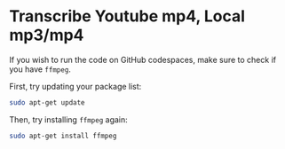 # Transcribe Youtube mp4, Local mp3/mp4 

If you wish to run the code on GitHub codespaces, make sure to check if you have ``ffmpeg``. 

First, try updating your package list:

```sh
sudo apt-get update
```

Then, try installing `ffmpeg` again:

```sh
sudo apt-get install ffmpeg
```